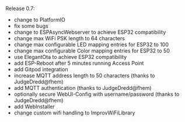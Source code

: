 Release 0.7:
  - change to PlatformIO
  - fix some bugs
  - change to ESPAsyncWebserver to achieve ESP32 compatibility
  - change max WiFi PSK length to 64 characters
  - change max configurable LED mapping entries for ESP32 to 100
  - change max configurable Color mapping entries for ESP32 to 50
  - use ElegantOta to achieve ESP32 compatibility
  - add ESP-Reboot after 5 minutes running Access Point
  - add Gitpod integration
  - increase MQTT address length to 50 characters (thanks to JudgeDredd@fhem)
  - add MQTT authentication (thanks to JudgeDredd@fhem)
  - optionally secure WebUI-Config with username/password (thanks to JudgeDredd@fhem)
  - add WebInstaller
  - change custom wifi handling to ImprovWiFiLibrary